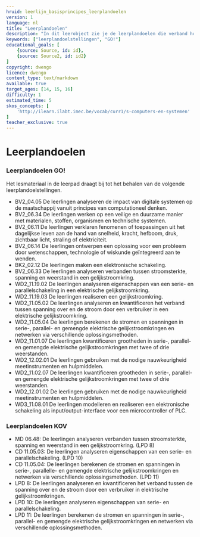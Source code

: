 ```yaml
---
hruid: leerlijn_basisprincipes_leerplandoelen
version: 1
language: nl
title: "Leerplandoelen"
description: "In dit leerobject zie je de leerplandoelen die verband houden met het materiaal uit dit leerpad."
keywords: ["leerplandoelstellingen", "GO!"]
educational_goals: [
    {source: Source, id: id}, 
    {source: Source2, id: id2}
]
copyright: dwengo
licence: dwengo
content_type: text/markdown
available: true
target_ages: [14, 15, 16]
difficulty: 1
estimated_time: 5
skos_concepts: [
    'http://ilearn.ilabt.imec.be/vocab/curr1/s-computers-en-systemen'
]
teacher_exclusive: true
---
```


# Leerplandoelen

### Leerplandoelen GO!

Het lesmateriaal in de leerpad draagt bij tot het behalen van de volgende leerplandoelstellingen.

<ul class="dwengo-content leerplandoelen">
    <li>BV2_04.05 De leerlingen analyseren de impact van digitale systemen op de maatschappij vanuit principes van computationeel denken.</li>
    <li>BV2_06.34 De leerlingen werken op een veilige en duurzame manier met materialen, stoffen, organismen en technische systemen. </li>
    <li>BV2_06.11 De leerlingen verklaren fenomenen of toepassingen uit het dagelijkse leven aan de hand van snelheid, kracht, hefboom, druk, zichtbaar licht, straling of elektriciteit.</li>
    <li>BV2_06.14 De leerlingen ontwerpen een oplossing voor een probleem door wetenschappen, technologie of wiskunde geïntegreerd aan te wenden.</li>
    <li>BK2_02.12 De leerlingen maken een elektronische schakeling.</li>
    <li>BV2_06.33  De leerlingen analyseren verbanden tussen stroomsterkte, spanning en weerstand in een gelijkstroomkring.</li>
    <li>WD2_11.19.02 De leerlingen analyseren eigenschappen van een serie- en parallelschakeling in een elektrische gelijkstroomkring. </li>
    <li>WD2_11.19.03 De leerlingen realiseren een gelijkstroomkring. </li>
    <li>WD2_11.05.02 De leerlingen analyseren en kwantificeren het verband tussen spanning over en de stroom door een verbruiker in een elektrische gelijkstroomkring. </li>
    <li>WD2_11.05.04  De leerlingen berekenen de stromen en spanningen in serie-, parallel- en gemengde elektrische gelijkstroomkringen en netwerken via verschillende oplossingsmethoden. </li>
    <li>WD2_11.01.07 De leerlingen kwantificeren grootheden in serie-, parallel- en gemengde elektrische gelijkstroomkringen met twee of drie weerstanden.</li>
    <li>WD2_12.02.01 De leerlingen gebruiken met de nodige nauwkeurigheid meetinstrumenten en hulpmiddelen.</li>
    <li>WD2_11.02.07 De leerlingen kwantificeren grootheden in serie-, parallel- en gemengde elektrische gelijkstroomkringen met twee of drie weerstanden.</li>
    <li>WD2_12.01.02 De leerlingen gebruiken met de nodige nauwkeurigheid meetinstrumenten en hulpmiddelen. </li>
    <li>WD3_11.08.01 De leerlingen modelleren en realiseren een elektronische schakeling als input/output-interface voor een microcontroller of PLC.</li>
</ul>

### Leerplandoelen KOV

<ul class="dwengo-content leerplandoelen">
    <li>MD 06.48: De leerlingen analyseren verbanden tussen stroomsterkte, spanning en weerstand in een gelijkstroomkring. (LPD 8)</li>
    <li>CD 11.05.03: De leerlingen analyseren eigenschappen van een serie- en parallelschakeling. (LPD 10)</li>
    <li>CD 11.05.04: De leerlingen berekenen de stromen en spanningen in serie-, parallelle- en gemengde elektrische gelijkstroomkringen en netwerken via verschillende oplossingsmethoden. (LPD 11)</li>
    <li>LPD 8: De leerlingen analyseren en kwantificeren het verband tussen de spanning over en de stroom door een verbruiker in elektrische gelijkstroomkringen.</li>
    <li>LPD 10: De leerlingen analyseren eigenschappen van serie- en parallelschakeling.</li>
    <li>LPD 11: De leerlingen berekenen de stromen en spanningen in serie-, parallel- en gemengde elektrische gelijkstroomkringen en netwerken via verschillende oplossingsmethoden.</li>
</ul>

